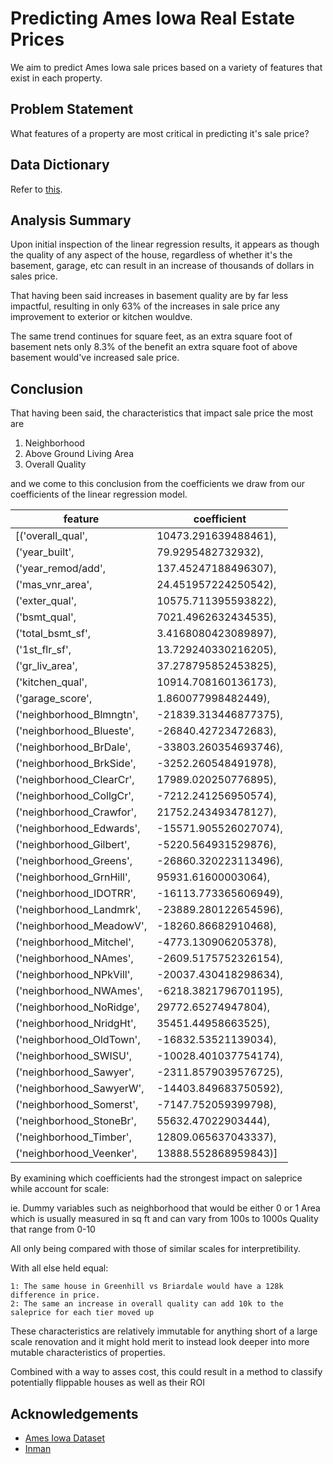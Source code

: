 
# Predicting Ames Iowa Real Estate Prices

We aim to predict Ames Iowa sale prices based on a variety of features that exist in 
each property.


## Problem Statement

What features of a property are most critical in predicting it's sale price?
## Data Dictionary

Refer to [this](https://www.kaggle.com/c/dsir-111-project-2-regression-challenge/data).
## Analysis Summary

Upon initial inspection of the linear regression results, it appears as though the quality
of any aspect of the house, regardless of whether it's the basement, garage, etc can result
in an increase of thousands of dollars in sales price.

That having been said increases in basement quality are by far less impactful, resulting in 
only 63% of the increases in sale price any improvement to exterior or kitchen wouldve.

The same trend continues for square feet, as an extra square foot of basement nets only 8.3%
of the benefit an extra square foot of above basement would've increased sale price.
## Conclusion

That having been said, the characteristics that impact sale price the most are

1. Neighborhood
2. Above Ground Living Area
3. Overall Quality

and we come to this conclusion from the coefficients we draw from our coefficients of the linear regression model.

| feature                  	| coefficient           	|
|--------------------------	|-----------------------	|
| [('overall_qual',        	| 10473.291639488461),  	|
| ('year_built',           	| 79.9295482732932),    	|
| ('year_remod/add',       	| 137.45247188496307),  	|
| ('mas_vnr_area',         	| 24.451957224250542),  	|
| ('exter_qual',           	| 10575.711395593822),  	|
| ('bsmt_qual',            	| 7021.4962632434535),  	|
| ('total_bsmt_sf',        	| 3.4168080423089897),  	|
| ('1st_flr_sf',           	| 13.729240330216205),  	|
| ('gr_liv_area',          	| 37.278795852453825),  	|
| ('kitchen_qual',         	| 10914.708160136173),  	|
| ('garage_score',         	| 1.860077998482449),   	|
| ('neighborhood_Blmngtn', 	| -21839.313446877375), 	|
| ('neighborhood_Blueste', 	| -26840.42723472683),  	|
| ('neighborhood_BrDale',  	| -33803.260354693746), 	|
| ('neighborhood_BrkSide', 	| -3252.260548491978),  	|
| ('neighborhood_ClearCr', 	| 17989.020250776895),  	|
| ('neighborhood_CollgCr', 	| -7212.241256950574),  	|
| ('neighborhood_Crawfor', 	| 21752.243493478127),  	|
| ('neighborhood_Edwards', 	| -15571.905526027074), 	|
| ('neighborhood_Gilbert', 	| -5220.564931529876),  	|
| ('neighborhood_Greens',  	| -26860.320223113496), 	|
| ('neighborhood_GrnHill', 	| 95931.61600003064),   	|
| ('neighborhood_IDOTRR',  	| -16113.773365606949), 	|
| ('neighborhood_Landmrk', 	| -23889.280122654596), 	|
| ('neighborhood_MeadowV', 	| -18260.86682910468),  	|
| ('neighborhood_Mitchel', 	| -4773.130906205378),  	|
| ('neighborhood_NAmes',   	| -2609.5175752326154), 	|
| ('neighborhood_NPkVill', 	| -20037.430418298634), 	|
| ('neighborhood_NWAmes',  	| -6218.3821796701195), 	|
| ('neighborhood_NoRidge', 	| 29772.65274947804),   	|
| ('neighborhood_NridgHt', 	| 35451.44958663525),   	|
| ('neighborhood_OldTown', 	| -16832.53521139034),  	|
| ('neighborhood_SWISU',   	| -10028.401037754174), 	|
| ('neighborhood_Sawyer',  	| -2311.8579039576725), 	|
| ('neighborhood_SawyerW', 	| -14403.849683750592), 	|
| ('neighborhood_Somerst', 	| -7147.752059399798),  	|
| ('neighborhood_StoneBr', 	| 55632.47022903444),   	|
| ('neighborhood_Timber',  	| 12809.065637043337),  	|
| ('neighborhood_Veenker', 	| 13888.552868959843)]  	|

By examining which coefficients had the strongest impact on saleprice while account for scale:

ie. Dummy variables such as neighborhood that would be either 0 or 1
    Area which is usually measured in sq ft and can vary from 100s to 1000s
    Quality that range from 0-10
    
All only being compared with those of similar scales for interpretibility.

With all else held equal:

    1: The same house in Greenhill vs Briardale would have a 128k difference in price.
    2: The same an increase in overall quality can add 10k to the saleprice for each tier moved up


These characteristics are relatively immutable for anything short of a large scale renovation
and it might hold merit to instead look deeper into more mutable characteristics of properties.

Combined with a way to asses cost, this could result in a method to classify potentially flippable houses
as well as their ROI
## Acknowledgements

 - [Ames Iowa Dataset](https://www.kaggle.com/c/dsir-111-project-2-regression-challenge/data)
 - [Inman](https://www.inman.com/2017/08/07/6-factors-that-influence-a-homes-value/)

 
 
